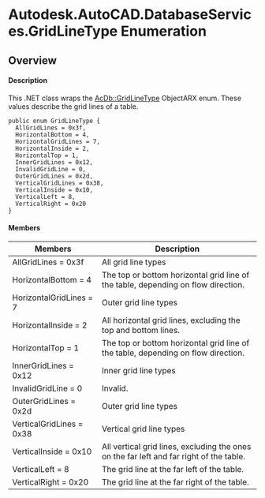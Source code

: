# Autodesk.AutoCAD.DatabaseServices.GridLineType Enumeration

## Overview

#### Description
This .NET class wraps the [AcDb::GridLineType](AcDb__GridLineType.md) ObjectARX enum. These values describe the grid lines of a table.
```text
public enum GridLineType {
  AllGridLines = 0x3f,
  HorizontalBottom = 4,
  HorizontalGridLines = 7,
  HorizontalInside = 2,
  HorizontalTop = 1,
  InnerGridLines = 0x12,
  InvalidGridLine = 0,
  OuterGridLines = 0x2d,
  VerticalGridLines = 0x38,
  VerticalInside = 0x10,
  VerticalLeft = 8,
  VerticalRight = 0x20
}
```

#### Members

| Members | Description |
| --- | --- |
| AllGridLines = 0x3f | All grid line types |
| HorizontalBottom = 4 | The top or bottom horizontal grid line of the table, depending on flow direction. |
| HorizontalGridLines = 7 | Outer grid line types |
| HorizontalInside = 2 | All horizontal grid lines, excluding the top and bottom lines. |
| HorizontalTop = 1 | The top or bottom horizontal grid line of the table, depending on flow direction. |
| InnerGridLines = 0x12 | Inner grid line types |
| InvalidGridLine = 0 | Invalid. |
| OuterGridLines = 0x2d | Outer grid line types |
| VerticalGridLines = 0x38 | Vertical grid line types |
| VerticalInside = 0x10 | All vertical grid lines, excluding the ones on the far left and far right of the table. |
| VerticalLeft = 8 | The grid line at the far left of the table. |
| VerticalRight = 0x20 | The grid line at the far right of the table. |